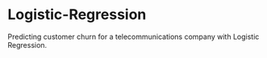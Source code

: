 # Logistic-Regression
Predicting customer churn for a telecommunications company with Logistic Regression.

